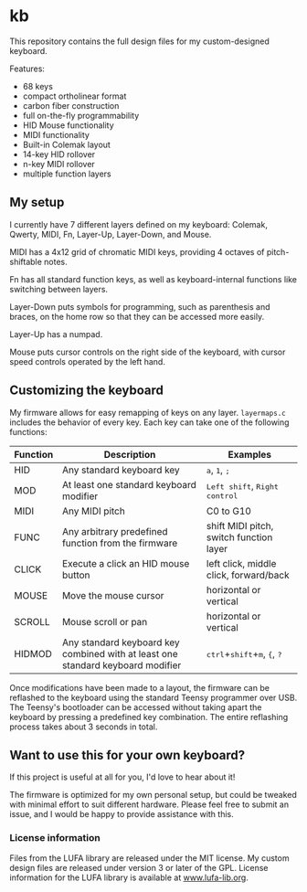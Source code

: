 # kb
This repository contains the full design files for my custom-designed keyboard.

Features:
- 68 keys
- compact ortholinear format
- carbon fiber construction
- full on-the-fly programmability
- HID Mouse functionality
- MIDI functionality
- Built-in Colemak layout
- 14-key HID rollover
- n-key MIDI rollover
- multiple function layers

## My setup
I currently have 7 different layers defined on my keyboard: Colemak, Qwerty, MIDI, Fn, Layer-Up, Layer-Down, and Mouse.

MIDI has a 4x12 grid of chromatic MIDI keys, providing 4 octaves of pitch-shiftable notes.

Fn has all standard function keys, as well as keyboard-internal functions like switching between layers.

Layer-Down puts symbols for programming, such as parenthesis and braces, on the home row so that they can be accessed more easily.

Layer-Up has a numpad.

Mouse puts cursor controls on the right side of the keyboard, with cursor speed controls operated by the left hand.

## Customizing the keyboard
My firmware allows for easy remapping of keys on any layer. `layermaps.c` includes the behavior of every key. Each key can take one of the following functions:

| Function | Description                                                                     | Examples                                                                 |
|----------|---------------------------------------------------------------------------------|--------------------------------------------------------------------------|
| HID      | Any standard keyboard key                                                       | <kbd>a</kbd>, <kbd>1</kbd>, <kbd>;</kbd>                                 |
| MOD      | At least one standard keyboard modifier                                         | <kbd>Left shift</kbd>, <kbd>Right control</kbd>                          |
| MIDI     | Any MIDI pitch                                                                  | C0 to G10                                                                |
| FUNC     | Any arbitrary predefined function from the firmware                             | shift MIDI pitch, switch function layer                                  |
| CLICK    | Execute a click an HID mouse button                                             | left click, middle click, forward/back                                   |
| MOUSE    | Move the mouse cursor                                                           | horizontal or vertical                                                   |
| SCROLL   | Mouse scroll or pan                                                             | horizontal or vertical                                                   |
| HIDMOD   | Any standard keyboard key combined with at least one standard keyboard modifier | <kbd>ctrl</kbd>+<kbd>shift</kbd>+<kbd>m</kbd>, <kbd>{</kbd>, <kbd>?</kbd>|

Once modifications have been made to a layout, the firmware can be reflashed to the keyboard using the standard Teensy programmer over USB. The Teensy's bootloader
can be accessed without taking apart the keyboard by pressing a predefined key combination. The entire reflashing process takes about 3 seconds in total.

## Want to use this for your own keyboard?
If this project is useful at all for you, I'd love to hear about it!

The firmware is optimized for my own personal setup, but could be tweaked with minimal effort to suit different hardware. Please feel free to submit an issue, and I would
be happy to provide assistance with this.

### License information
Files from the LUFA library are released under the MIT license.
My custom design files are released under version 3 or later of the GPL.
License information for the LUFA library is available at www.lufa-lib.org.

